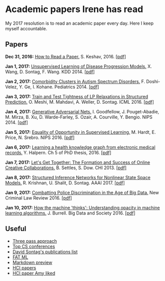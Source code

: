 # Academic papers Irene has read

My 2017 resolution is to read an academic paper every day. Here I keep myself accountable.

## Papers

**Dec 31, 2016:** [How to Read a Paper.](writeups/howto_read.md) S. Keshav, 2016. [[pdf]](http://blizzard.cs.uwaterloo.ca/keshav/home/Papers/data/07/paper-reading.pdf)

**Jan 1, 2017:** [Unsupervised Learning of Disease Progression Models.](writeups/WanSonWan_kdd14.md) X. Wang, D. Sontag, F. Wang. KDD 2014. [[pdf]](http://cs.nyu.edu/~dsontag/papers/WanSonWan_kdd14.pdf)

**Jan 2, 2017:** [Comorbidity Clusters in Autism Spectrum Disorders.](writeups/DosGeKoh_ped2014.md) F. Doshi-Velez, Y. Ge, I. Kohane. Pediatrics 2014. [[pdf]](http://pediatrics.aappublications.org/content/133/1/e54.full-text.pdf)

**Jan 3, 2017:** [Train and Test Tightness of LP Relaxations in Structured Prediction.](writeups/MeshiEtAl_icml16.md) O. Meshi, M. Mahdavi, A. Weller, D. Sontag. ICML 2016. [[pdf]](http://cs.nyu.edu/~dsontag/papers/MeshiEtAl_icml16.pdf)

**Jan 4, 2017:** [Generative Adversarial Nets.](writeups/GoodEtAl_nips14.md) I. Goodfellow, J. Pouget-Abadie, M. Mirza, B. Xu, D. Warde-Farley, S. Ozair, A. Courville, Y. Bengio. NIPS 2014. [[pdf]](https://arxiv.org/pdf/1406.2661v1.pdf)

**Jan 5, 2017:** [Equality of Opportunity in Supervised Learning.](writeups/HarPriSre_nips16.md) M. Hardt, E. Price, N. Srebro. NIPS 2016. [[pdf]](https://arxiv.org/pdf/1610.02413v1.pdf)

**Jan 6, 2017:** [Learning a health knowledge graph from electronic medical records.](writeups/Halpern_ch5.md) Y. Halpern. Ch 5 of PhD thesis, 2016. [[pdf]](http://www.cs.nyu.edu/~halpern/files/halpern_thesis.pdf)

**Jan 7, 2017:** [Let's Get Together: The Formation and Success of Online Creative Collaborations.](writeups/SetDow_chi13.md) B. Settles, S. Dow. CHI 2013. [[pdf]](http://burrsettles.com/pub/settles.chi13.pdf)

**Jan 8, 2017:** [Structured Inference Networks for Nonlinear State Space Models.](writeups/KriShaSon_aaai17.md) R. Krishnan, U. Shalit, D. Sontag. AAAI 2017. [[pdf]](https://arxiv.org/pdf/1609.09869v2.pdf)

**Jan 9, 2017:** [Combatting Police Discrimination in the Age of Big Data.](writeups/GoelEtAl_nclr16.md) New Criminal Law Review 2016. [[pdf]](https://poseidon01.ssrn.com/delivery.php?ID=815017127117092118013116094110071023063027086039084088067084005023007120112069068104099039034045048124109002101019064095126075005070053014040093115026016002022060086083121121005086112001001031103003000085016070118099113101120112110085081113113127&EXT=pdf)

**Jan 10, 2017:** [How the machine 'thinks': Understanding opacity in machine learning algorithms.](writeups/Burrell_bds16.md) J. Burrell. Big Data and Society 2016. [[pdf]](http://journals.sagepub.com/doi/pdf/10.1177/2053951715622512)


## Useful
 - [Three pass approach](http://blizzard.cs.uwaterloo.ca/keshav/home/Papers/data/07/paper-reading.pdf)
 - [Top CS conferences](https://blog.acolyer.org/2016/12/29/my-new-years-resolution-read-a-research-paper-every-weekday/)
 - [David Sontag's publications list](http://clinicalml.org/publications.html)
 - [FAT ML](http://www.fatml.org/)
 - [Markdown preview](http://markdownlivepreview.com/)
 - [HCI papers](http://hci.stanford.edu/courses/cs376/2014/syllabus.php)
 - [HCI paper Amy liked](http://www-personal.umich.edu/~itm/688/wk11%20-%20social%20cognition/Ackerman-SociotechnicalGap-HCI00.pdf)